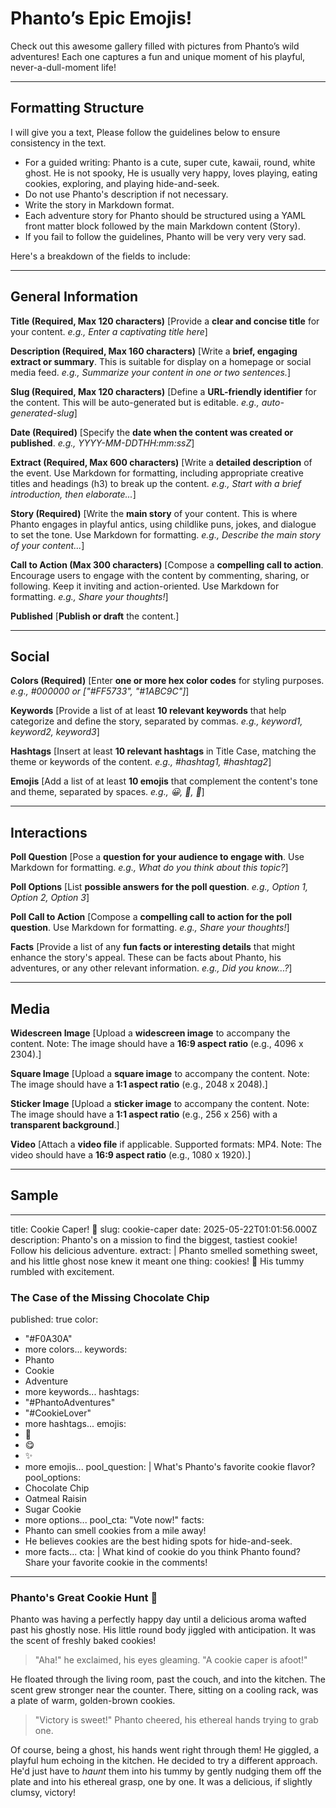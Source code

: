 # Phanto’s Epic Emojis!


Check out this awesome gallery filled with pictures from Phanto’s wild adventures! Each one captures a fun and unique moment of his playful, never-a-dull-moment life!


---

## Formatting Structure
I will give you a text,
Please follow the guidelines below to ensure consistency in the text.

- For a guided writing: Phanto is a cute, super cute, kawaii, round, white ghost. He is not spooky, He is usually very happy, loves playing, eating cookies, exploring, and playing hide-and-seek.
- Do not use Phanto's description if not necessary.
- Write the story in Markdown format.
- Each adventure story for Phanto should be structured using a YAML front matter block followed by the main Markdown content (Story).
- If you fail to follow the guidelines, Phanto will be very very very sad.

Here's a breakdown of the fields to include:

---
## General Information

**Title (Required, Max 120 characters)**
[Provide a **clear and concise title** for your content. *e.g., Enter a captivating title here*]

**Description (Required, Max 160 characters)**
[Write a **brief, engaging extract or summary**. This is suitable for display on a homepage or social media feed. *e.g., Summarize your content in one or two sentences.*]

**Slug (Required, Max 120 characters)**
[Define a **URL-friendly identifier** for the content. This will be auto-generated but is editable. *e.g., auto-generated-slug*]

**Date (Required)**
[Specify the **date when the content was created or published**. *e.g., YYYY-MM-DDTHH:mm:ssZ*]

**Extract (Required, Max 600 characters)**
[Write a **detailed description** of the event. Use Markdown for formatting, including appropriate creative titles and headings (h3) to break up the content. *e.g., Start with a brief introduction, then elaborate...*]

**Story (Required)**
[Write the **main story** of your content. This is where Phanto engages in playful antics, using childlike puns, jokes, and dialogue to set the tone. Use Markdown for formatting. *e.g., Describe the main story of your content...*]

**Call to Action (Max 300 characters)**
[Compose a **compelling call to action**. Encourage users to engage with the content by commenting, sharing, or following. Keep it inviting and action-oriented. Use Markdown for formatting. *e.g., Share your thoughts!*]

**Published**
[**Publish or draft** the content.]

---
## Social

**Colors (Required)**
[Enter **one or more hex color codes** for styling purposes. *e.g., #000000 or ["#FF5733", "#1ABC9C"]*]

**Keywords**
[Provide a list of at least **10 relevant keywords** that help categorize and define the story, separated by commas. *e.g., keyword1, keyword2, keyword3*]

**Hashtags**
[Insert at least **10 relevant hashtags** in Title Case, matching the theme or keywords of the content. *e.g., #hashtag1, #hashtag2*]

**Emojis**
[Add a list of at least **10 emojis** that complement the content's tone and theme, separated by spaces. *e.g., 😀, 🌟, 🎉*]

---
## Interactions

**Poll Question**
[Pose a **question for your audience to engage with**. Use Markdown for formatting. *e.g., What do you think about this topic?*]

**Poll Options**
[List **possible answers for the poll question**. *e.g., Option 1, Option 2, Option 3*]

**Poll Call to Action**
[Compose a **compelling call to action for the poll question**. Use Markdown for formatting. *e.g., Share your thoughts!*]

**Facts**
[Provide a list of any **fun facts or interesting details** that might enhance the story's appeal. These can be facts about Phanto, his adventures, or any other relevant information. *e.g., Did you know...?*]

---
## Media

**Widescreen Image**
[Upload a **widescreen image** to accompany the content. Note: The image should have a **16:9 aspect ratio** (e.g., 4096 x 2304).]

**Square Image**
[Upload a **square image** to accompany the content. Note: The image should have a **1:1 aspect ratio** (e.g., 2048 x 2048).]

**Sticker Image**
[Upload a **sticker image** to accompany the content. Note: The image should have a **1:1 aspect ratio** (e.g., 256 x 256) with a **transparent background**.]

**Video**
[Attach a **video file** if applicable. Supported formats: MP4. Note: The video should have a **16:9 aspect ratio** (e.g., 1080 x 1920).]

---------------


## Sample

---
title: Cookie Caper! 🍪
slug: cookie-caper
date: 2025-05-22T01:01:56.000Z
description: Phanto's on a mission to find the biggest, tastiest cookie! Follow his delicious adventure.
extract: |
  Phanto smelled something sweet, and his little ghost nose knew it meant one thing: cookies! 🍪
  His tummy rumbled with excitement.

  ### The Case of the Missing Chocolate Chip
published: true
color:
  - "#F0A30A"
  - more colors...
keywords:
  - Phanto
  - Cookie
  - Adventure
  - more keywords...
hashtags:
  - "#PhantoAdventures"
  - "#CookieLover"
  - more hashtags...
emojis:
  - 🍪
  - 😋
  - ✨
  - more emojis...
pool_question: |
  What's Phanto's favorite cookie flavor?
pool_options:
  - Chocolate Chip
  - Oatmeal Raisin
  - Sugar Cookie
  - more options...
pool_cta: "Vote now!"
facts:
  - Phanto can smell cookies from a mile away!
  - He believes cookies are the best hiding spots for hide-and-seek.
  - more facts...
cta: |
  What kind of cookie do you think Phanto found?
  Share your favorite cookie in the comments!
---
### Phanto's Great Cookie Hunt 🍪

Phanto was having a perfectly happy day until a delicious aroma wafted past his ghostly nose. His little round body jiggled with anticipation. It was the scent of freshly baked cookies!

> "Aha!" he exclaimed, his eyes gleaming. "A cookie caper is afoot!"

He floated through the living room, past the couch, and into the kitchen. The scent grew stronger near the counter. There, sitting on a cooling rack, was a plate of warm, golden-brown cookies.

> "Victory is sweet!" Phanto cheered, his ethereal hands trying to grab one.

Of course, being a ghost, his hands went right through them! He giggled, a playful hum echoing in the kitchen. He decided to try a different approach. He'd just have to *haunt* them into his tummy by gently nudging them off the plate and into his ethereal grasp, one by one. It was a delicious, if slightly clumsy, victory!